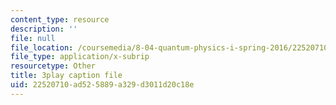 ```yaml
---
content_type: resource
description: ''
file: null
file_location: /coursemedia/8-04-quantum-physics-i-spring-2016/22520710ad525889a329d3011d20c18e_gMnQ21-pjOA.vtt
file_type: application/x-subrip
resourcetype: Other
title: 3play caption file
uid: 22520710-ad52-5889-a329-d3011d20c18e
---
```

